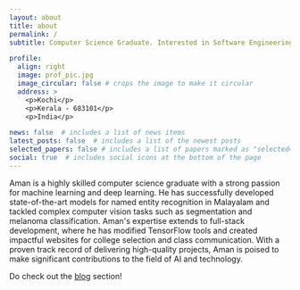 ```yaml
---
layout: about
title: about
permalink: /
subtitle: Computer Science Graduate. Interested in Software Engineering and Deep Learning

profile:
  align: right
  image: prof_pic.jpg
  image_circular: false # crops the image to make it circular
  address: >
    <p>Kochi</p>
    <p>Kerala - 683101</p>
    <p>India</p>

news: false  # includes a list of news items
latest_posts: false  # includes a list of the newest posts
selected_papers: false # includes a list of papers marked as "selected={true}"
social: true  # includes social icons at the bottom of the page
---
```


Aman is a highly skilled computer science graduate with a strong passion for machine learning and deep learning. He has successfully developed state-of-the-art models for named entity recognition in Malayalam and tackled complex computer vision tasks such as segmentation and melanoma classification. Aman's expertise extends to full-stack development, where he has modified TensorFlow tools and created impactful websites for college selection and class communication. With a proven track record of delivering high-quality projects, Aman is poised to make significant contributions to the field of AI and technology.

Do check out the <a href="/blog">blog</a> section!
